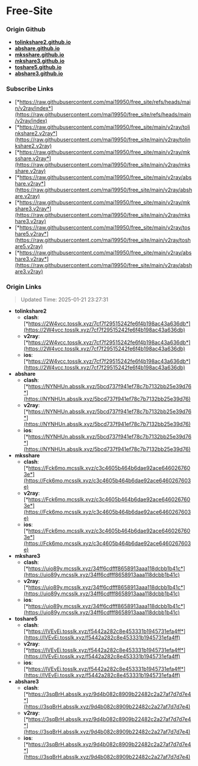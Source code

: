 # Free-Site

### Origin Github

- [**tolinkshare2.github.io**](https://github.com/tolinkshare2/tolinkshare2.github.io)
- [**abshare.github.io**](https://github.com/abshare/abshare.github.io)
- [**mksshare.github.io**](https://github.com/mksshare/mksshare.github.io)
- [**mkshare3.github.io**](https://github.com/mkshare3/mkshare3.github.io)
- [**toshare5.github.io**](https://github.com/toshare5/toshare5.github.io)
- [**abshare3.github.io**](https://github.com/abshare3/abshare3.github.io)

### Subscribe Links

- [*https://raw.githubusercontent.com/mai19950/free_site/refs/heads/main/v2ray/index*](https://raw.githubusercontent.com/mai19950/free_site/refs/heads/main/v2ray/index)
- [*https://raw.githubusercontent.com/mai19950/free_site/main/v2ray/tolinkshare2.v2ray*](https://raw.githubusercontent.com/mai19950/free_site/main/v2ray/tolinkshare2.v2ray)
- [*https://raw.githubusercontent.com/mai19950/free_site/main/v2ray/mksshare.v2ray*](https://raw.githubusercontent.com/mai19950/free_site/main/v2ray/mksshare.v2ray)
- [*https://raw.githubusercontent.com/mai19950/free_site/main/v2ray/abshare.v2ray*](https://raw.githubusercontent.com/mai19950/free_site/main/v2ray/abshare.v2ray)
- [*https://raw.githubusercontent.com/mai19950/free_site/main/v2ray/mkshare3.v2ray*](https://raw.githubusercontent.com/mai19950/free_site/main/v2ray/mkshare3.v2ray)
- [*https://raw.githubusercontent.com/mai19950/free_site/main/v2ray/toshare5.v2ray*](https://raw.githubusercontent.com/mai19950/free_site/main/v2ray/toshare5.v2ray)
- [*https://raw.githubusercontent.com/mai19950/free_site/main/v2ray/abshare3.v2ray*](https://raw.githubusercontent.com/mai19950/free_site/main/v2ray/abshare3.v2ray)

### Origin Links

> Updated Time: 2025-01-21 23:27:31

- **tolinkshare2**
  - **clash**: [*https://2W4vcc.tosslk.xyz/7cf7f29515242fe6f4b198ac43a636db*](https://2W4vcc.tosslk.xyz/7cf7f29515242fe6f4b198ac43a636db)
  - **v2ray**: [*https://2W4vcc.tosslk.xyz/7cf7f29515242fe6f4b198ac43a636db*](https://2W4vcc.tosslk.xyz/7cf7f29515242fe6f4b198ac43a636db)
  - **ios**: [*https://2W4vcc.tosslk.xyz/7cf7f29515242fe6f4b198ac43a636db*](https://2W4vcc.tosslk.xyz/7cf7f29515242fe6f4b198ac43a636db)
- **abshare**
  - **clash**: [*https://NYNHUn.absslk.xyz/5bcd737f941ef78c7b7132bb25e39d76*](https://NYNHUn.absslk.xyz/5bcd737f941ef78c7b7132bb25e39d76)
  - **v2ray**: [*https://NYNHUn.absslk.xyz/5bcd737f941ef78c7b7132bb25e39d76*](https://NYNHUn.absslk.xyz/5bcd737f941ef78c7b7132bb25e39d76)
  - **ios**: [*https://NYNHUn.absslk.xyz/5bcd737f941ef78c7b7132bb25e39d76*](https://NYNHUn.absslk.xyz/5bcd737f941ef78c7b7132bb25e39d76)
- **mksshare**
  - **clash**: [*https://Fck6mo.mcsslk.xyz/c3c4605b464b6dae92ace6460267603e*](https://Fck6mo.mcsslk.xyz/c3c4605b464b6dae92ace6460267603e)
  - **v2ray**: [*https://Fck6mo.mcsslk.xyz/c3c4605b464b6dae92ace6460267603e*](https://Fck6mo.mcsslk.xyz/c3c4605b464b6dae92ace6460267603e)
  - **ios**: [*https://Fck6mo.mcsslk.xyz/c3c4605b464b6dae92ace6460267603e*](https://Fck6mo.mcsslk.xyz/c3c4605b464b6dae92ace6460267603e)
- **mkshare3**
  - **clash**: [*https://uio89y.mcsslk.xyz/34ff6cdfff8658913aaa118dcbb1b41c*](https://uio89y.mcsslk.xyz/34ff6cdfff8658913aaa118dcbb1b41c)
  - **v2ray**: [*https://uio89y.mcsslk.xyz/34ff6cdfff8658913aaa118dcbb1b41c*](https://uio89y.mcsslk.xyz/34ff6cdfff8658913aaa118dcbb1b41c)
  - **ios**: [*https://uio89y.mcsslk.xyz/34ff6cdfff8658913aaa118dcbb1b41c*](https://uio89y.mcsslk.xyz/34ff6cdfff8658913aaa118dcbb1b41c)
- **toshare5**
  - **clash**: [*https://IVEvEi.tosslk.xyz/f5442a282c8e453331b1945731efa4ff*](https://IVEvEi.tosslk.xyz/f5442a282c8e453331b1945731efa4ff)
  - **v2ray**: [*https://IVEvEi.tosslk.xyz/f5442a282c8e453331b1945731efa4ff*](https://IVEvEi.tosslk.xyz/f5442a282c8e453331b1945731efa4ff)
  - **ios**: [*https://IVEvEi.tosslk.xyz/f5442a282c8e453331b1945731efa4ff*](https://IVEvEi.tosslk.xyz/f5442a282c8e453331b1945731efa4ff)
- **abshare3**
  - **clash**: [*https://3sqBrH.absslk.xyz/9d4b082c8909b22482c2a27af7d7d7e4*](https://3sqBrH.absslk.xyz/9d4b082c8909b22482c2a27af7d7d7e4)
  - **v2ray**: [*https://3sqBrH.absslk.xyz/9d4b082c8909b22482c2a27af7d7d7e4*](https://3sqBrH.absslk.xyz/9d4b082c8909b22482c2a27af7d7d7e4)
  - **ios**: [*https://3sqBrH.absslk.xyz/9d4b082c8909b22482c2a27af7d7d7e4*](https://3sqBrH.absslk.xyz/9d4b082c8909b22482c2a27af7d7d7e4)
